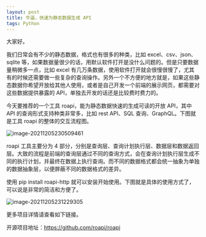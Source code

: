 ```yaml
---
layout: post
title: 牛逼，快速为静态数据生成 API
tags: Python
---
```


大家好。

我们日常会有不少的静态数据，格式也有很多的种类，比如 excel、csv、json、sqlite 等，如果数据量很少的话，用默认软件打开是没什么问题的。但是只要数据量稍微多一点，比如 excel 有几万条数据，使用软件打开就会很慢很慢了，尤其有的时候还需要做一些复杂的查询操作。另外一个不方便的地方就是，如果这些静态数据你希望开放给其他人使用，或者是自己开发一个前端的展示网页，都需要对这些数据提供暴露的 API，单独去开发的话还是比较费时费力的。

今天要推荐的一个工具 roapi，能为静态数据快速的生成可读的开放 API，其中 API 的查询形式支持种类非常多，比如 rest API、SQL 查询、GraphQL。下图就是工具 roapi 的整体的交互流程图。

![image-20211205230509461](https://7465-test-3c9b5e-1-1301419220.tcb.qcloud.la/images/compress_image-20211205230509461.png)

roapi 工具主要分为 4 部分，分别是查询层、查询计划执行层、数据层和数据返回层。大致的流程是前端的查询层通过不同的查询方式，会在查询计划执行层生成不同的执行计划，并最终在数据上执行查询。而不同的数据格式都会统一抽象为单独的数据抽象层，以便屏蔽不同的数据格式的差异。

使用 pip install roapi-http 就可以安装开始使用。下图就是具体的使用方式了，可以说是非常的简洁和方便了。

![image-20211205231229305](https://7465-test-3c9b5e-1-1301419220.tcb.qcloud.la/images/compress_image-20211205231229305.png)

更多项目详情请查看如下链接。

开源项目地址：https://github.com/roapi/roapi
